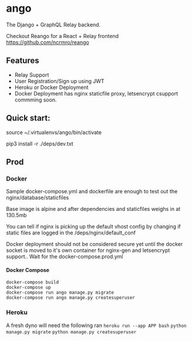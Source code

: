 # ango
The Django + GraphQL Relay backend.

Checkout Reango for a React + Relay frontend 
https://github.com/ncrmro/reango

## Features

* Relay Support
* User Registration/Sign up using JWT
* Heroku or Docker Deployment
* Docker Deployment has nginx staticfile proxy, letsencrypt csupport commming soon.

## Quick start:

source ~/.virtualenvs/ango/bin/activate

pip3 install -r ./deps/dev.txt


## Prod

### Docker
Sample docker-compose.yml and dockerfile are enough to test out the nginx/database/staticfiles

Base image is alpine and after dependencies and staticfiles weighs in at 130.5mb

You can tell if nginx is picking up the default vhost config by changing if static files are logged in the /deps/nginx/default_conf


Docker deployment should not be considered secure yet until the docker socket is moved to it's own container for nginx-gen and letsencrypt support..
Wait for the docker-compose.prod.yml


#### Docker Compose
```
docker-compose build
docker-compose up
docker-compose run ango manage.py migrate
docker-compose run ango manage.py createsuperuser

```

### Heroku
A fresh dyno will need the following ran
`heroku run --app APP bash`
`python manage.py migrate`
`python manage.py createsuperuser`
